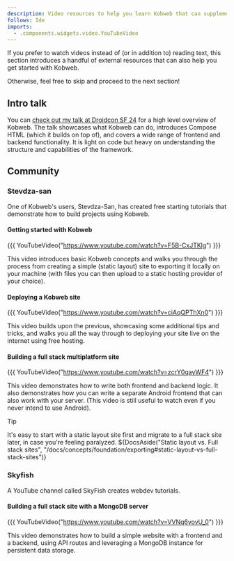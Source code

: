 ```yaml
---
description: Video resources to help you learn Kobweb that can supplement this guide (especially for visual learners).
follows: Ide
imports:
  - .components.widgets.video.YouTubeVideo
---
```


If you prefer to watch videos instead of (or in addition to) reading text, this section introduces a handful of
external resources that can also help you get started with Kobweb.

Otherwise, feel free to skip and proceed to the next section!

## Intro talk

You
can [check out my talk at Droidcon SF 24](https://www.droidcon.com/2024/07/17/kobwebcreating-websites-in-kotlin-leveraging-compose-html/)
for a high level overview of Kobweb. The talk showcases what Kobweb can do, introduces Compose HTML (which it builds
on top of), and covers a wide range of frontend and backend functionality. It is light on code but heavy on
understanding the structure and capabilities of the framework.

## Community

### Stevdza-san

One of Kobweb's users, Stevdza-San, has created free starting tutorials that demonstrate how to build projects using
Kobweb.

#### Getting started with Kobweb

{{{ YouTubeVideo("https://www.youtube.com/watch?v=F5B-CxJTKlg") }}}

This video introduces basic Kobweb concepts and walks you through the process from creating a simple (static layout)
site to exporting it locally on your machine (with files you can then upload to a static hosting provider of your
choice).

#### Deploying a Kobweb site

{{{ YouTubeVideo("https://www.youtube.com/watch?v=ciAqQPThXn0") }}}

This video builds upon the previous, showcasing some additional tips and tricks, and walks you all the way through to
deploying your site live on the internet using free hosting.

#### Building a full stack multiplatform site

{{{ YouTubeVideo("https://www.youtube.com/watch?v=zcrY0qayWF4") }}}

This video demonstrates how to write both frontend and backend logic. It also demonstrates how you can write a separate
Android frontend that can also work with your server. (This video is still useful to watch even if you never intend to
use Android).

> [!TIP]
> It's easy to start with a static layout site first and migrate to a full stack site later, in case you're feeling
> paralyzed. ${DocsAside("Static layout vs. Full stack sites", "/docs/concepts/foundation/exporting#static-layout-vs-full-stack-sites")}

### Skyfish

A YouTube channel called SkyFish creates webdev tutorials.

#### Building a full stack site with a MongoDB server

{{{ YouTubeVideo("https://www.youtube.com/watch?v=VVNq6yovU_0") }}}

This video demonstrates how to build a simple website with a frontend and a backend, using API routes and leveraging a
MongoDB instance for persistent data storage.